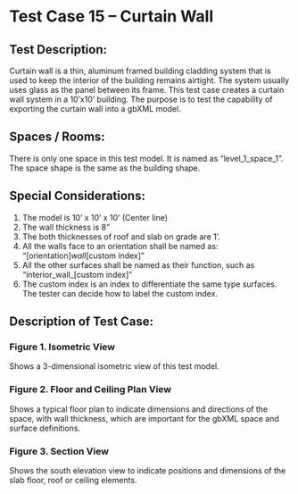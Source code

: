 # Test Case 15 – Curtain Wall
## Test Description:
Curtain wall is a thin, aluminum framed building cladding system that is used to keep the interior of the building remains airtight. The system usually uses glass as the panel between its frame. This test case creates a curtain wall system in a 10’x10’ building. The purpose is to test the capability of exporting the curtain wall into a gbXML model.
## Spaces / Rooms:
There is only one space in this test model. It is named as “level_1_space_1”. The space shape is the same as the building shape.
## Special Considerations:
1.	The model is 10’ x 10’ x 10’ (Center line)
2.	The wall thickness is 8”
3.	The both thicknesses of roof and slab on grade are 1’.
4.	All the walls face to an orientation shall be named as: “[orientation]_wall_[custom index]”
5.	All the other surfaces shall be named as their function, such as “interior_wall_[custom index]”
6.	The custom index is an index to differentiate the same type surfaces. The tester can decide how to label the custom index.



## Description of Test Case:
### Figure 1. Isometric View
Shows a 3-dimensional isometric view of this test model.
### Figure 2. Floor and Ceiling Plan View
Shows a typical floor plan to indicate dimensions and directions of the space, with wall thickness, which are important for the gbXML space and surface definitions.  
### Figure 3. Section View
Shows the south elevation view to indicate positions and dimensions of the slab floor, roof or ceiling elements.
